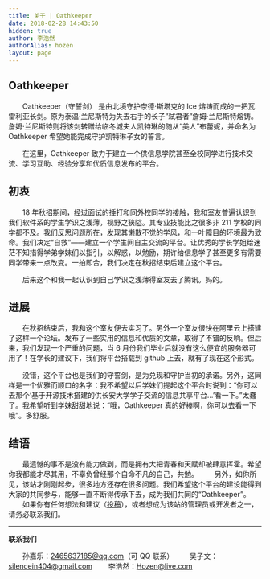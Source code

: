 ```yaml
---
title: 关于 | Oathkeeper
date: 2018-02-28 14:43:50
hidden: true
author: 李浩然
authorAlias: hozen
layout: page
---
```

## Oathkeeper
&emsp;&emsp;Oathkeeper（守誓剑） 是由北境守护奈德·斯塔克的 Ice 熔铸而成的一把瓦雷利亚长剑。原为泰温·兰尼斯特为失去右手的长子”弑君者”詹姆·兰尼斯特熔铸。詹姆·兰尼斯特则将该剑转赠给临冬城夫人凯特琳的随从“美人”布蕾妮，并命名为 Oathkeeper 希望她能完成守护凯特琳子女的誓言。
  
&emsp;&emsp;在这里，Oathkeeper 致力于建立一个供信息学院甚至全校同学进行技术交流、学习互助、经验分享和优质信息发布的平台。
  
## 初衷
&emsp;&emsp;18 年秋招期间，经过面试的捶打和同外校同学的接触，我和室友普遍认识到我们软件系的学生学识之浅薄，视野之狭隘。其专业技能比之很多非 211 学校的同学都不及。我们反思问题所在，发现其懒散不觉的学风，和一叶障目的环境最为致命。我们决定“自救”——建立一个学生间自主交流的平台。让优秀的学长学姐给迷茫不知措得学弟学妹们以指引，以解惑，以勉励，期许给信息学子甚至更多有需要同学带来一点改变。一拍即合，我们决定在秋招结束后建立这个平台。
 
&emsp;&emsp;后来这个和我一起认识到自己学识之浅薄得室友去了腾讯。妈的。
 
## 进展
&emsp;&emsp;在秋招结束后，我和这个室友便去实习了。另外一个室友很快在阿里云上搭建了这样一个论坛。发布了一些实用的信息和优质的文章，取得了不错的反响。但后来，我们发现一个严重的问题，当 6 月份我们毕业后就没有这么便宜的服务器可用了！在学长的建议下，我们将平台搭载到 github 上去，就有了现在这个形式。

&emsp;&emsp;没错，这个平台也是我们的守誓剑，是为兑现和守护当初的承诺。另外，这同样是一个优雅而顺口的名字：我不希望以后学妹们提起这个平台时说到：“你可以去那个‘基于开源技术搭建的供长安大学学子交流的信息共享平台...’看一下。”太蠢了。我希望听到学妹甜甜地说：“哦，Oathkeeper 真的好棒啊，你可以去看一下哦”。多舒服。

## 结语
&emsp;&emsp;最遗憾的事不是没有能力做到，而是拥有大把青春和天赋却被肆意挥霍。希望你我都能才尽其用，不辜负曾经那个自命不凡的自己，共勉。
&emsp;&emsp;另外，如你所见，该站才刚刚起步，很多地方还存在很多问题。我们希望这个平台的建设能得到大家的共同参与，能够一直不断得传承下去，成为我们共同的“Oathkeeper”。
&emsp;&emsp;如果你有任何想法和建议（[投稿](/contribute)），或者想成为该站的管理员或开发者之一，请务必联系我们。
 
*****
**联系我们**
 
&emsp;&emsp;孙嘉乐：[2465637185@qq.com](mailto:2465637185@qq.com)（可 QQ 联系）
&emsp;&emsp;吴子文：[silencein404@gmail.com](mailto:silencein404@gmail.com)
&emsp;&emsp;李浩然：[Hozen@live.com](mailto:Hozen@live.com)